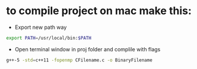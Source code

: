 # to compile project on mac make this:
* Export new path way

```sh
export PATH=/usr/local/bin:$PATH
```

* Open terminal window in proj folder and complile with flags

```sh
g++-5 -std=c++11 -fopenmp CFilename.c -o BinaryFilename
```